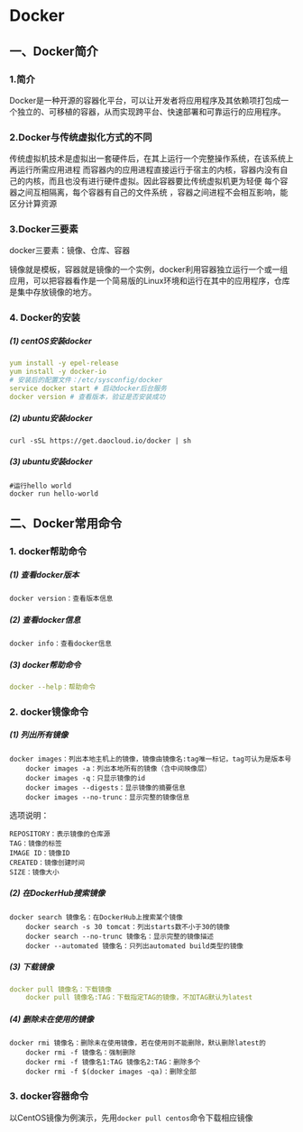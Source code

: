 # Docker

## 一、Docker简介

### **1.简介**

Docker是一种开源的容器化平台，可以让开发者将应用程序及其依赖项打包成一个独立的、可移植的容器，从而实现跨平台、快速部署和可靠运行的应用程序。



### 2.**Docker与传统虚拟化方式的不同**

传统虚拟机技术是虚拟出一套硬件后，在其上运行一个完整操作系统，在该系统上再运行所需应用进程
而容器内的应用进程直接运行于宿主的内核，容器内没有自己的内核，而且也没有进行硬件虚拟。因此容器要比传统虚拟机更为轻便
每个容器之间互相隔离，每个容器有自己的文件系统 ，容器之间进程不会相互影响，能区分计算资源



### 3.**Docker三要素**

docker三要素：镜像、仓库、容器

镜像就是模板，容器就是镜像的一个实例，docker利用容器独立运行一个或一组应用，可以把容器看作是一个简易版的Linux环境和运行在其中的应用程序，仓库是集中存放镜像的地方。



### 4. Docker的安装

##### (1) centOS安装docker

````yaml
yum install -y epel-release
yum install -y docker-io
# 安装后的配置文件：/etc/sysconfig/docker
service docker start # 启动docker后台服务
docker version # 查看版本，验证是否安装成功
````

##### (2) ubuntu安装docker

````yam
curl -sSL https://get.daocloud.io/docker | sh
````



##### (3) ubuntu安装docker

````yam
#运行hello world
docker run hello-world
````



## 二、Docker常用命令

### 1. docker帮助命令

##### (1) 查看docker版本

````yam
docker version：查看版本信息
````

##### (2) 查看docker信息

````yam
docker info：查看docker信息
````

##### (3) docker帮助命令

````yaml
docker --help：帮助命令
````

### 2. docker镜像命令

##### (1) 列出所有镜像

````yam
docker images：列出本地主机上的镜像，镜像由镜像名:tag唯一标记，tag可认为是版本号
    docker images -a：列出本地所有的镜像（含中间映像层）
    docker images -q：只显示镜像的id
    docker images --digests：显示镜像的摘要信息
    docker images --no-trunc：显示完整的镜像信息
````

选项说明：

````yam
REPOSITORY：表示镜像的仓库源
TAG：镜像的标签
IMAGE ID：镜像ID
CREATED：镜像创建时间
SIZE：镜像大小
````

##### (2) 在DockerHub搜索镜像

````yam
docker search 镜像名：在DockerHub上搜索某个镜像
    docker search -s 30 tomcat：列出starts数不小于30的镜像
    docker search --no-trunc 镜像名：显示完整的镜像描述
    docker --automated 镜像名：只列出automated build类型的镜像
````

##### (3) 下载镜像

````yaml
docker pull 镜像名：下载镜像
    docker pull 镜像名:TAG：下载指定TAG的镜像，不加TAG默认为latest
````

##### (4) 删除未在使用的镜像

````yam
docker rmi 镜像名：删除未在使用镜像，若在使用则不能删除，默认删除latest的
    docker rmi -f 镜像名：强制删除
    docker rmi -f 镜像名1:TAG 镜像名2:TAG：删除多个
    docker rmi -f $(docker images -qa)：删除全部
````

### 3. docker容器命令

以CentOS镜像为例演示，先用`docker pull centos`命令下载相应镜像
